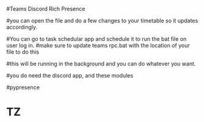 #Teams Discord Rich Presence

#you can open the file and do a few changes to your timetable so it updates accordingly.

#You can go to task schedular app and schedule it to run the bat file on user log in.
#make sure to update teams rpc.bat with the location of your file to do this

#this will be running in the background and you can do whatever you want.

#you do need the discord app, and these modules

#pypresence
# TZ
